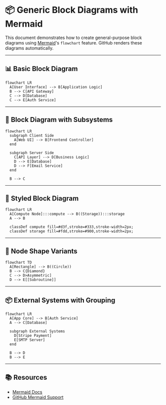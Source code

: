 # 📦 Generic Block Diagrams with Mermaid

This document demonstrates how to create general-purpose block diagrams using [Mermaid](https://mermaid.js.org/)'s `flowchart` feature. GitHub renders these diagrams automatically.

---

## 📊 Basic Block Diagram

```mermaid
flowchart LR
  A[User Interface] --> B[Application Logic]
  B --> C[API Gateway]
  C --> D[Database]
  C --> E[Auth Service]
```

---

## 🧱 Block Diagram with Subsystems

```mermaid
flowchart LR
  subgraph Client Side
    A[Web UI] --> B[Frontend Controller]
  end

  subgraph Server Side
    C[API Layer] --> D[Business Logic]
    D --> E[Database]
    D --> F[Email Service]
  end

  B --> C
```

---

## 🎨 Styled Block Diagram

```mermaid
flowchart LR
  A[Compute Node]:::compute --> B((Storage)):::storage
  A --> B

  classDef compute fill=#d3f,stroke=#333,stroke-width=2px;
  classDef storage fill=#fdd,stroke=#900,stroke-width=2px;
```

---

## 🧩 Node Shape Variants

```mermaid
flowchart TD
  A[Rectangle] --> B((Circle))
  B --> C{Diamond}
  C --> D>Asymmetric]
  D --> E[[Subroutine]]
```

---

## 📦 External Systems with Grouping

```mermaid
flowchart LR
  A[App Core] --> B[Auth Service]
  A --> C[Database]

  subgraph External Systems
    D[Stripe Payment]
    E[SMTP Server]
  end

  B --> D
  B --> E
```

---

## 📚 Resources

- [Mermaid Docs](https://mermaid.js.org/syntax/flowchart.html)
- [GitHub Mermaid Support](https://github.blog/2022-02-14-include-diagrams-markdown-files-mermaid/)
